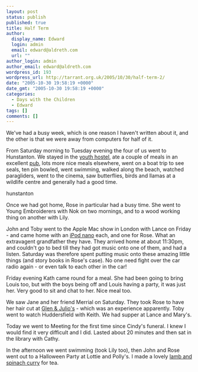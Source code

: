 ```yaml
---
layout: post
status: publish
published: true
title: Half Term
author:
  display_name: Edward
  login: admin
  email: edward@aldreth.com
  url: ""
author_login: admin
author_email: edward@aldreth.com
wordpress_id: 193
wordpress_url: http://tarrant.org.uk/2005/10/30/half-term-2/
date: "2005-10-30 19:58:19 +0000"
date_gmt: "2005-10-30 19:58:19 +0000"
categories:
  - Days with the Children
  - Edward
tags: []
comments: []
---
```


<p>We've had a busy week, which is one reason I haven't written about it, and the other is that we were away from computers for half of it.</p>
<p>From Saturday morning to Tuesday evening the four of us went to Hunstanton.  We stayed in the <a href="https://www.yha.org.uk/hostel/hostelpages/101.html">youth hostel</a>, ate a couple of meals in an excellent <a href="https://www.roseandcrownsnettisham.co.uk">pub</a>, lots more nice meals elsewhere, went on a boat trip to see seals, ten pin bowled, went swimming, walked along the beach, watched paragliders, went to the cinema, saw butterflies, birds and llamas at a wildlife centre and generally had a good time.</p>
<p><wpg2>hunstanton</wpg2></p>
<p>Once we had got home, Rose in particular had a busy time.  She went to Young Embroiderers with Nok on two mornings, and to a wood working thing on another with Lily.</p>
<p>John and Toby went to the Apple Mac show in London with Lance on Friday - and came home with an <a href="https://www.apple.com/uk/ipodnano/">iPod nano</a> each, and one for Rose.  What an extravagent grandfather they have.  They arrived home at about 11:30pm, and couldn't go to bed till they had got music onto one of them, and had a listen.  Saturday was therefore spent putting music onto these amazing little things (and story books in Rose's case).  No one need fight over the car radio again - or even talk to each other in the car!</p>
<p>Friday evening Kath came round for a meal.  She had been going to bring Louis too, but with the boys being off and Louis having a party, it was just her.  Very good to sit and chat to her.  Nice meal too.</p>
<p>We saw Jane and her friend Merrial on Saturday.  They took Rose to have her hair cut at <a href="https://archive.thisisyork.co.uk/1999/10/28/321250.html">Glen &amp; Julio's</a> - which was an experience apparently.  Toby went to watch Huddersfield with Keith.  We had supper at Lance and Mary's.</p>
<p>Today we went to Meeting for the first time since Cindy's funeral.  I knew I would find it very difficult and I did.  Lasted about 20 minutes and then sat in the library with Cathy.</p>
<p>In the afternoon we went swimming (took Lily too), then John and Rose went out to a Halloween Party at Lottie and Polly's.  I made a lovely <a href="https://uktv.co.uk/food/recipe/aid/534274">lamb and spinach curry</a> for tea.</p>
